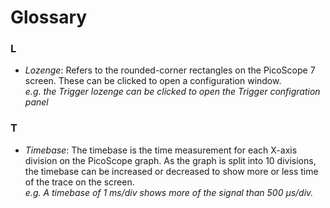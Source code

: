# Glossary
<!-- ## A-H
### A
### B
### C
### D
### E
### F
### G
### H
## I-P
### I
### J
### K -->
### L
- *Lozenge*: Refers to the rounded-corner rectangles on the PicoScope 7 screen. These can be clicked to open a configuration window. 
<br/>*e.g. the Trigger lozenge can be clicked to open the Trigger configration panel*


<!-- ### M
### N
### O
### P
## Q-X
### Q
### R
### S -->
### T
- *Timebase*: The timebase is the time measurement for each X-axis division on the PicoScope graph. 
As the graph is split into 10 divisions, the timebase can be increased or decreased to show more or less time of the trace on the screen.
<br/>*e.g. A timebase of 1 ms/div shows more of the signal than 500 μs/div.*

<!-- ### U
### V
### W
### X
## Y-Z
### Y
### Z -->